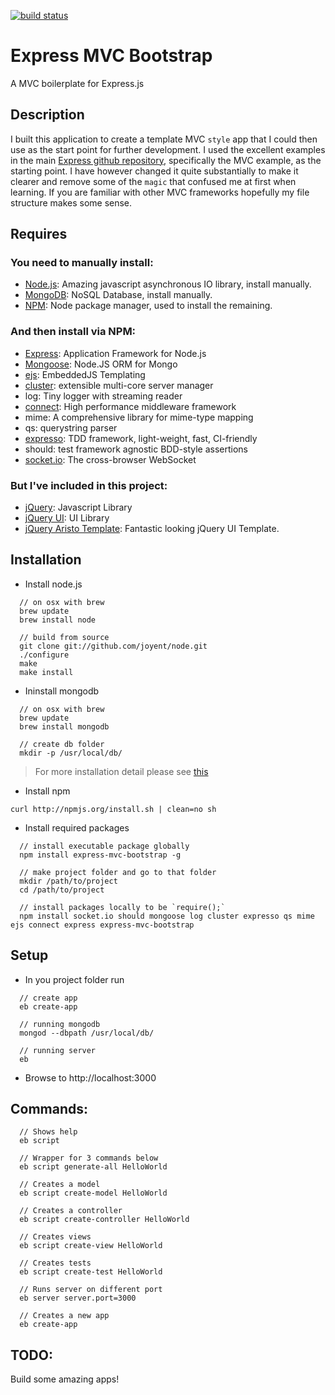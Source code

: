 [![build status](https://secure.travis-ci.org/cliftonc/express-mvc-bootstrap.png)](http://travis-ci.org/cliftonc/express-mvc-bootstrap)
# Express MVC Bootstrap

A MVC boilerplate for Express.js

## Description

I built this application to create a template MVC `style` app that I could then use as the start point for further development. I used the excellent examples in the main [Express github repository](https://github.com/visionmedia/express), specifically the MVC example, as the starting point. I have however changed it quite substantially to make it clearer and remove some of the `magic` that confused me at first when learning. If you are familiar with other MVC frameworks hopefully my file structure makes some sense.

## Requires

### You need to manually install: 

  - [Node.js](http://nodejs.org/): Amazing javascript asynchronous IO library, install manually.
  - [MongoDB](http://www.mongodb.org): NoSQL Database, install manually.
  - [NPM](http://npmjs.org/): Node package manager, used to install the remaining.

### And then install via NPM: 

  - [Express](http://expressjs.com/): Application Framework for Node.js
  - [Mongoose](http://mongoosejs.com/): Node.JS ORM for Mongo
  - [ejs](http://embeddedjs.com/): EmbeddedJS Templating
  - [cluster](http://learnboost.github.com/cluster): extensible multi-core server manager
  - log: Tiny logger with streaming reader
  - [connect](https://github.com/senchalabs/connect): High performance middleware framework
  - mime: A comprehensive library for mime-type mapping
  - qs: querystring parser
  - [expresso](https://github.com/visionmedia/expresso): TDD framework, light-weight, fast, CI-friendly
  - should: test framework agnostic BDD-style assertions
  - [socket.io](https://github.com/learnboost/Socket.IO-node): The cross-browser WebSocket

### But I've included in this project:

  - [jQuery](http://jquery.com/): Javascript Library
  - [jQuery UI](http://jqueryui.com/): UI Library
  - [jQuery Aristo Template](http://taitems.tumblr.com/post/482577430/introducing-aristo-a-jquery-ui-theme): Fantastic looking jQuery UI Template.

## Installation

  - Install node.js 

<!---->

      // on osx with brew
      brew update
      brew install node
    
      // build from source
      git clone git://github.com/joyent/node.git
      ./configure
      make
      make install
  
  - Ininstall mongodb
  
<!---->

      // on osx with brew
      brew update
      brew install mongodb
    
      // create db folder
      mkdir -p /usr/local/db/

> For more installation detail please see [this](http://www.mongodb.org/display/DOCS/Quickstart)
    
  - Install npm

<!---->

    curl http://npmjs.org/install.sh | clean=no sh
    
  - Install required packages

<!---->
    
      // install executable package globally
      npm install express-mvc-bootstrap -g
    
      // make project folder and go to that folder
      mkdir /path/to/project
      cd /path/to/project
    
      // install packages locally to be `require();`
      npm install socket.io should mongoose log cluster expresso qs mime ejs connect express express-mvc-bootstrap

## Setup
  - In you project folder run
  
<!---->

      // create app 
      eb create-app
    
      // running mongodb
      mongod --dbpath /usr/local/db/
    
      // running server
      eb
    
  - Browse to http://localhost:3000


## Commands:
    
      // Shows help
      eb script
    
      // Wrapper for 3 commands below
      eb script generate-all HelloWorld
    
      // Creates a model
      eb script create-model HelloWorld 
    
      // Creates a controller
      eb script create-controller HelloWorld
    
      // Creates views
      eb script create-view HelloWorld
    
      // Creates tests
      eb script create-test HelloWorld
    
      // Runs server on different port
      eb server server.port=3000
    
      // Creates a new app
      eb create-app

## TODO: 
Build some amazing apps!

